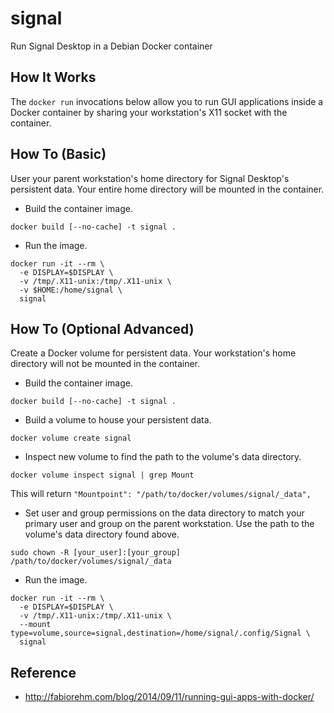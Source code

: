 # signal

Run Signal Desktop in a Debian Docker container

## How It Works

The `docker run` invocations below allow you to run GUI applications inside a Docker container by sharing your workstation's X11 socket with the container.

## How To (Basic)

User your parent workstation's home directory for Signal Desktop's persistent data.  Your entire home directory will be mounted in the container.

* Build the container image.

```
docker build [--no-cache] -t signal .
```

* Run the image.

```
docker run -it --rm \
  -e DISPLAY=$DISPLAY \
  -v /tmp/.X11-unix:/tmp/.X11-unix \
  -v $HOME:/home/signal \
  signal
```

## How To (Optional Advanced)

Create a Docker volume for persistent data.  Your workstation's home directory will not be mounted in the container.

* Build the container image.

```
docker build [--no-cache] -t signal .
```

* Build a volume to house your persistent data.

```
docker volume create signal
```

* Inspect new volume to find the path to the volume's data directory.

```
docker volume inspect signal | grep Mount
```

This will return `"Mountpoint": "/path/to/docker/volumes/signal/_data",`

* Set user and group permissions on the data directory to match your primary user and group on the parent workstation.  Use the path to the volume's data directory found above.

```
sudo chown -R [your_user]:[your_group] /path/to/docker/volumes/signal/_data
```

* Run the image.

```
docker run -it --rm \
  -e DISPLAY=$DISPLAY \
  -v /tmp/.X11-unix:/tmp/.X11-unix \
  --mount type=volume,source=signal,destination=/home/signal/.config/Signal \
  signal
```

## Reference

* http://fabiorehm.com/blog/2014/09/11/running-gui-apps-with-docker/
